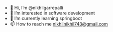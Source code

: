 - 👋 Hi, I’m @nikhilgarrepalli
- 👀 I’m interested in software development
- 🌱 I’m currently learning springboot
- 📫 How to reach me nikhilnikhil743@gmail.com

<!---
nikhilgarrepalli/nikhilgarrepalli is a ✨ special ✨ repository because its `README.md` (this file) appears on your GitHub profile.
You can click the Preview link to take a look at your changes.
--->
